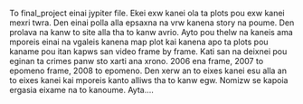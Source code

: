 To final_project einai jypiter file. Ekei exw kanei ola ta plots pou exw kanei mexri twra. Den einai polla alla epsaxna na vrw kanena story na poume. Den prolava na kanw to site alla tha to kanw avrio. 
Ayto pou thelw na kaneis ama mporeis einai na vgaleis kanena map plot kai kanena apo ta plots pou kaname pou itan kapws san video frame by frame. Kati san na deixnei pou eginan ta crimes panw sto xarti ana xrono.
2006 ena frame, 2007 to epomeno frame, 2008 to epomeno. Den xerw an to eixes kanei esu alla an to eixes kanei kai mporeis kanto alliws tha to kanw egw. Nomizw se kapoia ergasia eixame na to kanoume.
Ayta....
